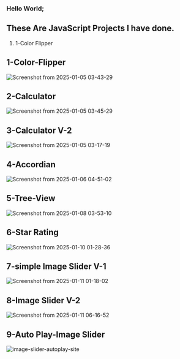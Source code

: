 <h3>Hello World;</h3>
<h2>These Are JavaScript Projects I have done.</h2>
<ol>
 <li href="#one">1-Color Flipper</li>
</ol>
 <h2 id="one">1-Color-Flipper</h2>
 
 ![Screenshot from 2025-01-05 03-43-29](https://github.com/user-attachments/assets/542de11f-28fb-4c7c-b67b-a076732509c4)

<h2>2-Calculator</h2>

![Screenshot from 2025-01-05 03-45-29](https://github.com/user-attachments/assets/5b3977d6-c3f9-44fd-b53a-f80ac1f582cf)

<h2>3-Calculator V-2</h2>

![Screenshot from 2025-01-05 03-17-19](https://github.com/user-attachments/assets/152e3f9a-b55f-4ad3-8c4d-f7656e74e7c7)

<h2>4-Accordian</h2>

![Screenshot from 2025-01-06 04-51-02](https://github.com/user-attachments/assets/e4713c06-1301-4b07-8cf6-104afee5da8d)


<h2>5-Tree-View</h2>

![Screenshot from 2025-01-08 03-53-10](https://github.com/user-attachments/assets/2d21b5c6-0c34-48b3-90dc-49c153e43efb)

<h2>6-Star Rating</h2> 

![Screenshot from 2025-01-10 01-28-36](https://github.com/user-attachments/assets/b2eb7f23-9303-4d82-84cf-bd4dd5af1f26)



<h2>7-simple Image Slider V-1</h2>

![Screenshot from 2025-01-11 01-18-02](https://github.com/user-attachments/assets/8798f216-5afc-4840-8aef-cad765c75b47)


<h2>8-Image Slider V-2</h2>

![Screenshot from 2025-01-11 06-16-52](https://github.com/user-attachments/assets/89f10e16-46af-4104-94f5-49125c38870a)


<h2>9-Auto Play-Image Slider</h2>


![image-slider-autoplay-site](https://github.com/user-attachments/assets/d4610978-d1dd-4df0-a619-5a9fc5619eb0)
